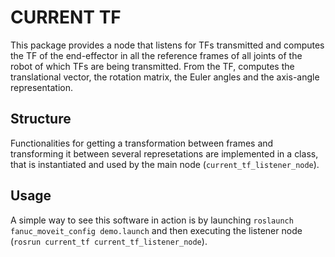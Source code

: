 # CURRENT TF

This package provides a node that listens for TFs transmitted and computes the TF of the end-effector in all the reference frames of all joints of the robot of which TFs are being transmitted. From the TF, computes the translational vector, the rotation matrix, the Euler angles and the axis-angle representation.

## Structure

Functionalities for getting a transformation between frames and transforming it between several represetations are implemented in a class, that is instantiated and used by the main node (`current_tf_listener_node`).

## Usage

A simple way to see this software in action is by launching `roslaunch fanuc_moveit_config demo.launch` and then executing the listener node (`rosrun current_tf current_tf_listener_node`).
